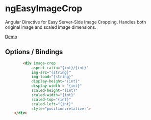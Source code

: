 # ngEasyImageCrop
Angular Directive for Easy Server-Side Image Cropping. Handles both original image and scaled image dimensions.

[Demo](http://outwitter.com/git/ngEasyImageCrop/example.html)

## Options / Bindings
```html
    	<div image-crop 
    		aspect-ratio="{int}/{int}" 
    		img-src="{string}" 
    		img-load="{string}"
    		display-height="{int}" 
    		display-width = "{int}"
    		scaled-height="{int}" 
    		scaled-width="{int}" 
    		scaled-top="{int}" 
    		scaled-left="{int}" 
    		style="position:relative;">
	</div>
```
